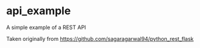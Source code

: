 # api_example
A simple example of a REST API

Taken originally from https://github.com/sagaragarwal94/python_rest_flask